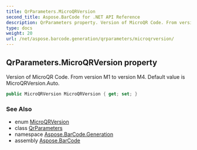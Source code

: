 ```yaml
---
title: QrParameters.MicroQRVersion
second_title: Aspose.BarCode for .NET API Reference
description: QrParameters property. Version of MicroQR Code. From version M1 to version M4. Default value is MicroQRVersion.Auto
type: docs
weight: 20
url: /net/aspose.barcode.generation/qrparameters/microqrversion/
---
```

## QrParameters.MicroQRVersion property

Version of MicroQR Code. From version M1 to version M4. Default value is MicroQRVersion.Auto.

```csharp
public MicroQRVersion MicroQRVersion { get; set; }
```

### See Also

* enum [MicroQRVersion](../../microqrversion/)
* class [QrParameters](../)
* namespace [Aspose.BarCode.Generation](../../../aspose.barcode.generation/)
* assembly [Aspose.BarCode](../../../)


